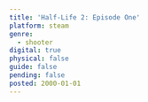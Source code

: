 ```yaml
---
title: 'Half-Life 2: Episode One'
platform: steam
genre:
  - shooter
digital: true
physical: false
guide: false
pending: false
posted: 2000-01-01
---
```

